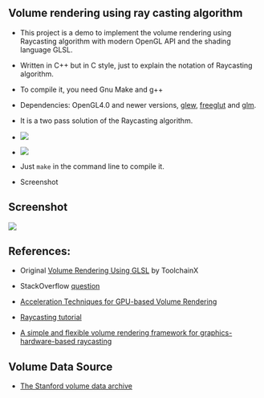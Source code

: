 
## Volume rendering using ray casting algorithm ##

- This project is a demo to implement the volume rendering using
  Raycasting algorithm with modern OpenGL API and the shading language
  GLSL.

- Written in C++ but in C style, just to explain the notation of
  Raycasting algorithm.

- To compile it, you need Gnu Make and g++

- Dependencies: OpenGL4.0 and newer versions,
  [glew](http://glew.sourceforge.net/),
  [freeglut](http://freeglut.sourceforge.net/) and
  [glm](http://glm.g-truc.net/ ).

- It is a two pass solution of the Raycasting algorithm.

- ![](http://www.voreen.org//files/ray_raycasting_general.jpg)

- ![](images/ray_entry_exit.jpg)

- Just `make` in the command line to compile it.

- Screenshot


## Screenshot

![](images/raycasting.png)


## References: ##

- Original [Volume Rendering Using
  GLSL](https://github.com/toolchainX/Volume_Rendering_Using_GLSL) by
  ToolchainX

- StackOverflow
  [question](http://stackoverflow.com/questions/9482572/volume-rendering-using-glsl-with-ray-casting-algorithm)

- [Acceleration Techniques for GPU-based Volume
  Rendering](http://cglab.snu.ac.kr/lectures/05-2/graphics/notes/papers/Acceleration%20Techniques%20for%20GPU.pdf)

- [Raycasting tutorial](http://www.voreen.org/129-Ray-Casting.html)

- [A simple and flexible volume rendering framework for
  graphics-hardware-based
  raycasting](http://dl.acm.org/citation.cfm?id=2386498)


## Volume Data Source ##

- [The Stanford volume data archive](http://www-graphics.stanford.edu/data/voldata/)
